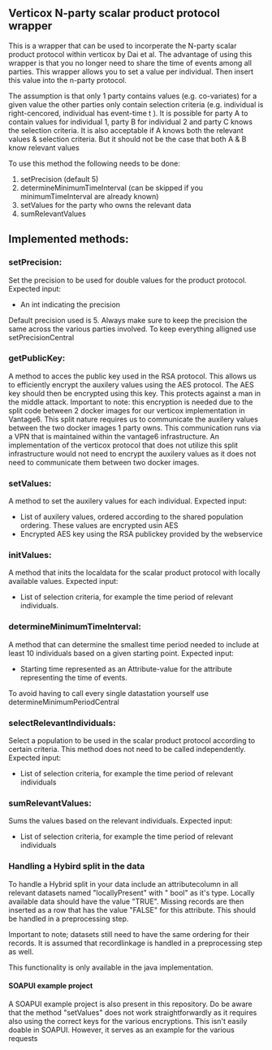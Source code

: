 ## Verticox N-party scalar product protocol wrapper

This is a wrapper that can be used to incorperate the N-party scalar product protocol within verticox by Dai et al. The
advantage of using this wrapper is that you no longer need to share the time of events among all parties. This wrapper
allows you to set a value per individual. Then insert this value into the n-party protocol.

The assumption is that only 1 party contains values (e.g. co-variates) for a given value the other parties only contain
selection criteria (e.g. individual is right-cencored, individual has event-time t ). It is possible for party A to
contain values for individual 1, party B for individual 2 and party C knows the selection criteria. It is also
acceptable if A knows both the relevant values & selection criteria. But it should not be the case that both A & B know
relevant values

To use this method the following needs to be done:

1) setPrecision (default 5)
2) determineMinimumTimeInterval (can be skipped if you minimumTimeInterval are already known)
3) setValues for the party who owns the relevant data
4) sumRelevantValues

## Implemented methods:

### setPrecision:

Set the precision to be used for double values for the product protocol. Expected input:

- An int indicating the precision

Default precision used is 5. Always make sure to keep the precision the same across the various parties involved. To
keep everything alligned use setPrecisionCentral

### getPublicKey:

A method to acces the public key used in the RSA protocol. This allows us to efficiently encrypt the auxilery values
using the AES protocol. The AES key should then be encrypted using this key. This protects against a man in the middle
attack. Important to note: this encryption is needed due to the split code between 2 docker images for our verticox
implementation in Vantage6. This split nature requires us to communicate the auxilery values between the two docker
images 1 party owns. This communication runs via a VPN that is maintained within the vantage6 infrastructure. An
implementation of the verticox protocol that does not utilize this split infrastructure would not need to encrypt the
auxilery values as it does not need to communicate them between two docker images.

### setValues:

A method to set the auxilery values for each individual. Expected input:

- List of auxilery values, ordered according to the shared population ordering. These values are encrypted usin AES
- Encrypted AES key using the RSA publickey provided by the webservice

### initValues:

A method that inits the localdata for the scalar product protocol with locally available values. Expected input:

- List of selection criteria, for example the time period of relevant individuals.

### determineMinimumTimeInterval:

A method that can determine the smallest time period needed to include at least 10 individuals based on a given starting
point. Expected input:

- Starting time represented as an Attribute-value for the attribute representing the time of events.

To avoid having to call every single datastation yourself use determineMinimumPeriodCentral

### selectRelevantIndividuals:

Select a population to be used in the scalar product protocol according to certain criteria. This method does not need
to be called independently. Expected input:

- List of selection criteria, for example the time period of relevant individuals

### sumRelevantValues:

Sums the values based on the relevant individuals. Expected input:

- List of selection criteria, for example the time period of relevant individuals

### Handling a Hybird split in the data

To handle a Hybrid split in your data include an attributecolumn in all relevant datasets named "locallyPresent" with "
bool" as it's type. Locally available data should have the value "TRUE". Missing records are then inserted as a row that
has the value "FALSE" for this attribute. This should be handled in a preprocessing step.

Important to note; datasets still need to have the same ordering for their records. It is assumed that recordlinkage is
handled in a preprocessing step as well.

This functionality is only available in the java implementation.

#### SOAPUI example project
A SOAPUI example project is also present in this repository.
Do be aware that the method "setValues" does not work straightforwardly as it requires also using the correct keys for the various encryptions. This isn't easily doable in SOAPUI.
However, it serves as an example for the various requests